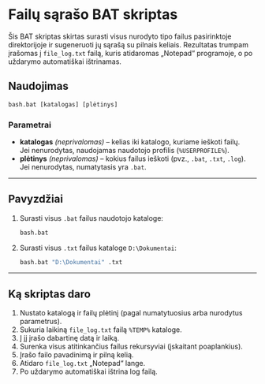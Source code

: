 # Failų sąrašo BAT skriptas

Šis BAT skriptas skirtas surasti visus nurodyto tipo failus pasirinktoje direktorijoje ir sugeneruoti jų sąrašą su pilnais keliais. Rezultatas trumpam įrašomas į `file_log.txt` failą, kuris atidaromas „Notepad“ programoje, o po uždarymo automatiškai ištrinamas.



## Naudojimas

```bat
bash.bat [katalogas] [plėtinys]
```

### Parametrai

* **katalogas** *(neprivalomas)* – kelias iki katalogo, kuriame ieškoti failų.  
  Jei nenurodytas, naudojamas naudotojo profilis (`%USERPROFILE%`).
* **plėtinys** *(neprivalomas)* – kokius failus ieškoti (pvz., `.bat`, `.txt`, `.log`).  
  Jei nenurodytas, numatytasis yra `.bat`.

---

## Pavyzdžiai

1. Surasti visus `.bat` failus naudotojo kataloge:

   ```bat
   bash.bat
   ```

2. Surasti visus `.txt` failus kataloge `D:\Dokumentai`:

   ```bat
   bash.bat "D:\Dokumentai" .txt
   ```

---

## Ką skriptas daro

1. Nustato katalogą ir failų plėtinį (pagal numatytuosius arba nurodytus parametrus).
2. Sukuria laikiną `file_log.txt` failą `%TEMP%` kataloge.
3. Į jį įrašo dabartinę datą ir laiką.
4. Surenka visus atitinkančius failus rekursyviai (įskaitant poaplankius).
5. Įrašo failo pavadinimą ir pilną kelią.
6. Atidaro `file_log.txt` „Notepad“ lange.
7. Po uždarymo automatiškai ištrina log failą.

